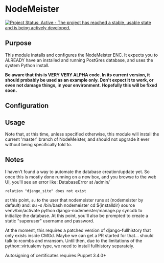 NodeMeister
===========

[![Project Status: Active - The project has reached a stable, usable state and is being actively developed.](http://www.repostatus.org/badges/0.1.0/active.svg)](http://www.repostatus.org/#active)

Purpose
-------

This module installs and configures the NodeMeister ENC. It expects you to ALREADY have
an installed and running PostGres database, and uses the system Python install.

**Be aware that this is VERY VERY ALPHA code. In its current version, it should
probably be used as an example only. Don't expect it to work, or even not
damage things, in your environment. Hopefully this will be fixed soon.**

Configuration
-------------

Usage
-----

Note that, at this time, unless specified otherwise, this module will install the
current 'master' branch of NodeMeister, and should not upgrade it ever without
being specifically told to.

Notes
-----
I haven't found a way to automate the database creation/update yet. So once this is mostly
done running on a new box, and you browse to the web UI, you'll see an error like:
    DatabaseError at /admin/
    
    relation "django_site" does not exist
at this point, `su` to the user that nodemeister runs at (nodemeister by default) and:
    su -s /bin/bash nodemeister
    cd ${installdir}
    source venv/bin/activate
    python django-nodemeister/manage.py syncdb
to initialize the database. At this point, you'll also be prompted to create a static
"superuser" username and password.

At the moment, this requires a patched version of django-fullhistory that only
exists inside CMGd. Maybe we can get a PR started for that... should talk to
rcombs and mransom. Until then, due to the limitations of the
python::virtualenv type, we need to install fullhistory separately.

Autosigning of certificates requires Puppet 3.4.0+
